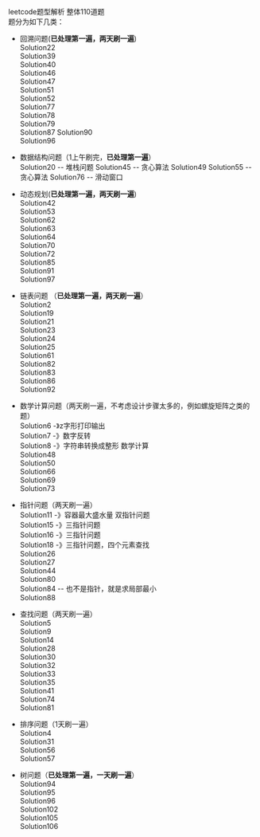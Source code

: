 leetcode题型解析 整体110道题  
题分为如下几类：  

- 回溯问题(**已处理第一遍，两天刷一遍**)  
  Solution22  
  Solution39  
  Solution40  
  Solution46  
  Solution47  
  Solution51  
  Solution52  
  Solution77  
  Solution78  
  Solution79  
  Solution87
  Solution90  
  Solution96  
  
- 数据结构问题（1上午刷完，**已处理第一遍**）   
  Solution20 -- 堆栈问题 
  Solution45 -- 贪心算法
  Solution49 
  Solution55 -- 贪心算法
  Solution76 -- 滑动窗口  
  
  
- 动态规划(**已处理第一遍，两天刷一遍**)    
  Solution42  
  Solution53  
  Solution62   
  Solution63  
  Solution64  
  Solution70  
  Solution72  
  Solution85  
  Solution91  
  Solution97    
  
- 链表问题 （**已处理第一遍，两天刷一遍**）   
  Solution2   
  Solution19  
  Solution21   
  Solution23   
  Solution24  
  Solution25  
  Solution61  
  Solution82  
  Solution83  
  Solution86  
  Solution92 
  
- 数学计算问题（两天刷一遍，不考虑设计步骤太多的，例如螺旋矩阵之类的题）   
  Solution6 -》z字形打印输出   
  Solution7 -》数字反转  
  Solution8 -》字符串转换成整形 数学计算   
  Solution48    
  Solution50  
  Solution66  
  Solution69  
  Solution73  
  
- 指针问题（两天刷一遍）  
  Solution11 -》容器最大盛水量 双指针问题  
  Solution15 -》三指针问题   
  Solution16 -》三指针问题    
  Solution18 -》三指针问题，四个元素查找    
  Solution26  
  Solution27  
  Solution44  
  Solution80  
  Solution84 -- 也不是指针，就是求局部最小    
  Solution88 

- 查找问题（两天刷一遍）  
  Solution5   
  Solution9   
  Solution14   
  Solution28  
  Solution30    
  Solution32  
  Solution33  
  Solution35  
  Solution41    
  Solution74  
  Solution81            

- 排序问题（1天刷一遍）    
  Solution4     
  Solution31  
  Solution56  
  Solution57  

- 树问题（**已处理第一遍，一天刷一遍**）  
  Solution94  
  Solution95  
  Solution96  
  Solution102  
  Solution105  
  Solution106  
 
  
   
  

   